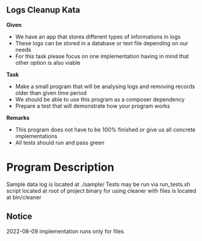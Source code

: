 Logs Cleanup Kata
-----------------

**Given**
- We have an app that stores different types of informations in logs
- These logs can be stored in a database or text file depending on our needs
- For this task please focus on one implementation having in mind that other option is also viable


**Task**
- Make a small program that will be analysing logs and removing records older than given time period
- We should be able to use this program as a composer dependency
- Prepare a test that will demonstrate how your program works


**Remarks**
- This program does not have to be 100% finished or give us all concrete implementations
- All tests should run and pass green


Program Description
===

Sample data log is located at ./sample/
Tests may be run via run_tests.sh script located at root of project
binary for using cleaner with files is located at bin/cleaner

Notice
---
2022-08-09 implementation runs only for files